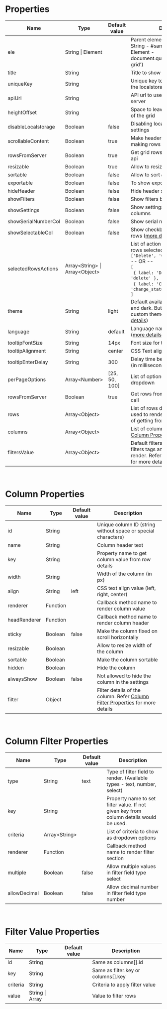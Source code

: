 # Properties

<div class="docs-table-container">

| Name | Type | Default value | Description |
| --- | --- | --- | --- |
| ele | String \| Element | | Parent element to render Grid<br/>String - #sample-grid <br/>Element - document.querySelector('#sample-grid') |
| title | String | | Title to show in the header |
| uniqueKey | String | | Unique key to save grid settings in the localstorage |
| apiUrl | String | | API url to use to get rows from server |
| heightOffset | String | | Space to leave on top and bottom of the grid |
| disableLocalstorage | Boolean | false | Disabling localstorage to save grid settings |
| scrollableContent | Boolean | true | Make header and footer fixed by making rows scrollable |
| rowsFromServer | Boolean | true | Get grid rows from server through api |
| resizable | Boolean | true | Allow to resize all columns |
| sortable | Boolean | false | Allow to sort all columns |
| exportable | Boolean | false | To show export button |
| hideHeader | Boolean | false | Hide header section of component |
| showFilters | Boolean | false | Show filters button to open filters |
| showSettings | Boolean | false | Show settings button to customize columns |
| showSerialNumberCol | Boolean | false | Show serial number column |
| showSelectableCol | Boolean | false | Show checkbox column to select rows ([more details](https://github.com/{{repo}}/discussions/1)) |
| selectedRowsActions | Array\<String\> \| Array\<Object\> | | List of action buttons to show when rows selected.<br/>`['Delete', 'Change Status']`<br/>-- OR --<br/>`[`<br/>&nbsp;&nbsp;`{ label: 'Delete', value: 'delete' },`<br/>&nbsp;&nbsp;`{ label: 'Change Status', value: 'change_status' },`<br/> `]` |
| theme | String | light | Default available themes are light and dark. But you could define custom themes and use here. ([more details](theming.md)) |
| language | String | default | Language name to get i18n text ([more details](internationalization.md)) |
| tooltipFontSize | String | 14px | Font size for tooltip |
| tooltipAlignment | String | center | CSS Text alignment for tooltip |
| tooltipEnterDelay | String | 300 | Delay time before showing tooltip (in milliseconds) |
| perPageOptions | Array\<Number\> | [25, 50, 100] | List of options for per page dropdown |
| rowsFromServer | Boolean | true | Get rows from server through API call |
| rows | Array\<Object\> | | List of rows details. It would be used to render static rows instead of getting from server. |
| columns | Array\<Object\> | | List of columns details. Refer [Column Properties](#column-properties) for more details. |
| filtersValue | Array\<Object\> | | Default filters value to show as filters tags and prefill filters form on render. Refer [Filter Value Properties](#filter-value-properties) for more details. |

</div>

<br>

# Column Properties

<div class="docs-table-container">

| Name | Type | Default value | Description |
| --- | --- | --- | --- |
| id | String | | Unique column ID (string without space or special characters) |
| name | String | | Column header text |
| key | String | | Property name to get column value from row details |
| width | String | | Width of the column (in px) |
| align | String | left | CSS text align value (left, right, center) |
| renderer | Function | | Callback method name to render column value |
| headRenderer | Function | | Callback method name to render column header |
| sticky | Boolean | false | Make the column fixed on scroll horizontally |
| resizable | Boolean | | Allow to resize width of the column |
| sortable | Boolean | | Make the column sortable |
| hidden | Boolean | | Hide the column |
| alwaysShow | Boolean | false | Not allowed to hide the column in the settings |
| filter | Object | | Filter details of the column. Refer [Column Filter Properties](#column-filter-properties) for more details |

</div>

<br>

# Column Filter Properties

<div class="docs-table-container">

| Name | Type | Default value | Description |
| --- | --- | --- | --- |
| type | String | text | Type of filter field to render. (Available types - text, number, select) |
| key | String | | Property name to set filter value. If not given key from column details would be used. |
| criteria | Array\<String\> | | List of criteria to show as dropdown options |
| renderer | Function | | Callback method name to render filter section |
| multiple | Boolean | false | Allow multiple values in filter field type select |
| allowDecimal | Boolean | false | Allow decimal number in filter field type number |

</div>

<br>

# Filter Value Properties

<div class="docs-table-container">

| Name | Type | Default value | Description |
| --- | --- | --- | --- |
| id | String | | Same as columns[].id |
| key | String | | Same as filter.key or columns[].key |
| criteria | String | | Criteria to apply filter value |
| value | String \| Array | | Value to filter rows |

</div>